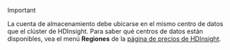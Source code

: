 
> [!IMPORTANT]
> La cuenta de almacenamiento debe ubicarse en el mismo centro de datos que el clúster de HDInsight. Para saber qué centros de datos están disponibles, vea el menú **Regiones** de la [página de precios de HDInsight](https://azure.microsoft.com/pricing/details/hdinsight/).
> 
> 



<!--HONumber=Jan17_HO3-->


